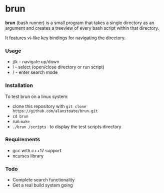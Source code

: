 # brun
**brun** (bash runner) is a small program that takes a single directory as an argument and creates a treeview of every bash script within that directory.

It features vi-like key bindings for navigating the directory.

### Usage
* j/k   - navigate up/down
* l - select (open/close directory or run script)
* / - enter search mode

### Installation
To test brun on a linux system:
* clone this repository with ``` git clone https://github.com/alanstoate/brun.git ```
* ``` cd brun ```
* run ``` make ```
* ```./brun /scripts ``` to display the test scripts directory

### Requirements
* gcc with c++17 support
* ncurses library

### Todo
* Complete search functionality 
* Get a real build system going 
